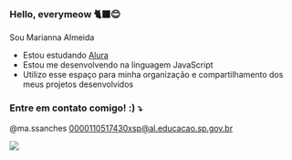 ### Hello, everymeow 🐈‍⬛😊

Sou Marianna Almeida

- Estou estudando [Alura](https://www.alura.com.br)
- Estou me desenvolvendo na linguagem JavaScript
- Utilizo esse espaço para minha organização e compartilhamento dos meus projetos desenvolvidos

### Entre em contato comigo! :) ⤵️

@ma.ssanches
0000110517430xsp@al.educacao.sp.gov.br 



![](https://media1.tenor.com/m/B_JMfvWhHRgAAAAd/violet-evergarden-anime.gif)

